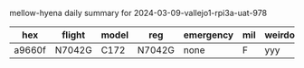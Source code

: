 mellow-hyena daily summary for 2024-03-09-vallejo1-rpi3a-uat-978

|hex|flight|model|reg|emergency|mil|weirdo|
|--|--|--|--|--|--|--|
|a9660f|N7042G|C172|N7042G|none|F|yyy|
